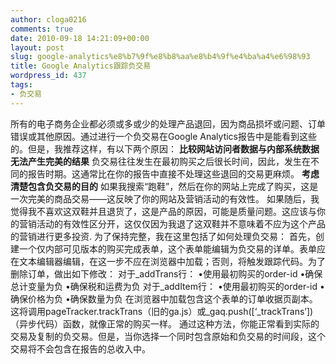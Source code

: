 ```yaml
---
author: cloga0216
comments: true
date: 2010-09-18 14:21:09+00:00
layout: post
slug: google-analytics%e8%b7%9f%e8%b8%aa%e8%b4%9f%e4%ba%a4%e6%98%93
title: Google Analytics跟踪负交易
wordpress_id: 437
tags:
- 负交易
---
```


所有的电子商务企业都必须或多或少的处理产品退回，因为商品损坏或问题、订单错误或其他原因。通过进行一个负交易在Google Analytics报告中是能看到这些的。但是，我推荐这样，有以下两个原因：
**比较网站访问者数据与内部系统数据无法产生完美的结果** 负交易往往发生在最初购买之后很长时间，因此，发生在不同的报告时期。这通常比在你的报告中直接不处理这些退回的交易更麻烦。
**考虑清楚包含负交易的目的** 如果我搜索“跑鞋”，然后在你的网站上完成了购买，这是一次完美的商品交易——这反映了你的网站及营销活动的有效性。
如果随后，我觉得我不喜欢这双鞋并且退货了，这是产品的原因，可能是质量问题。这应该与你的营销活动的有效性区分开，这仅仅因为我退了这双鞋并不意味着不应为这个产品的营销进行更多投资.
为了保持完整，我在这里包括了如何处理负交易：
首先，创建一个仅内部可见版本的购买完成表单，这个表单能编辑为负交易的详单。表单应在文本编辑器编辑，在这一步不应在浏览器中加载；否则，将触发跟踪代码。为了删除订单，做出如下修改：
对于_addTrans行：
•使用最初购买的order-id
•确保总计变量为负
•确保税和运费为负
对于_addItem行：
•使用最初购买的order-id
•确保价格为负
•确保数量为负
在浏览器中加载包含这个表单的订单收据页副本。这将调用pageTracker.trackTrans（旧的ga.js）或_gaq.push([‘_trackTrans’])（异步代码）函数，就像正常的购买一样。
通过这种方法，你能正常看到实际的交易及复制的负交易。但是，当你选择一个同时包含原始和负交易的时间段，这个交易将不会包含在报告的总收入中。
